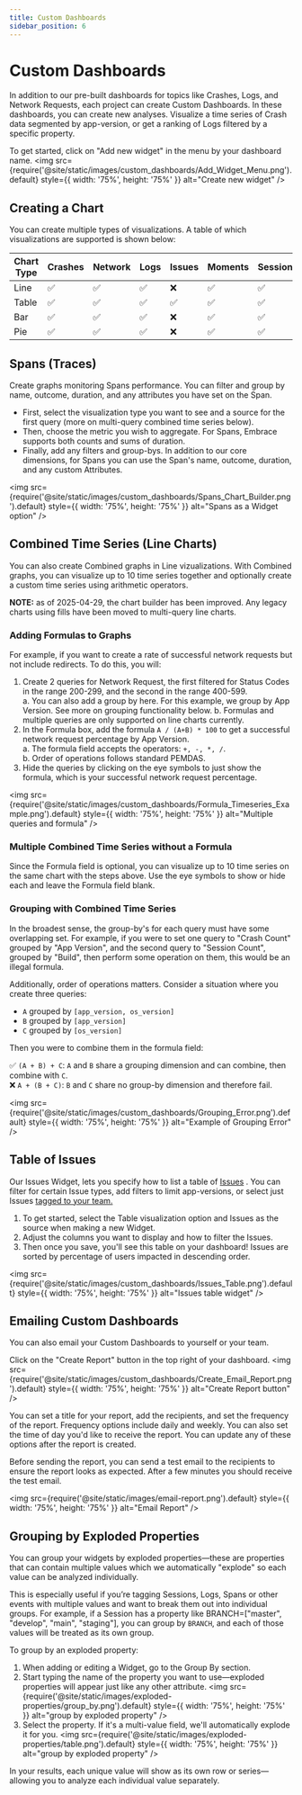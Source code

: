 ```yaml
---
title: Custom Dashboards
sidebar_position: 6
---
```


# Custom Dashboards

In addition to our pre-built dashboards for topics like Crashes, Logs, and Network Requests, each project can create Custom Dashboards. In these dashboards, you can create new analyses. Visualize a time series of Crash data segmented by app-version, or get a ranking of Logs filtered by a specific property.

To get started, click on "Add new widget" in the menu by your dashboard name.
<img src={require('@site/static/images/custom_dashboards/Add_Widget_Menu.png').default} style={{ width: '75%', height: '75%' }} alt="Create new widget" />

## Creating a Chart
You can create multiple types of visualizations. A table of which visualizations are supported is shown below:

| Chart Type | Crashes | Network | Logs | Issues | Moments | Sessions | Spans | Historical | Multi-query |
| ---------- | ------- | ------- | ---- | ------ | ------- | -------- | ----- | ---------- | ----------- |
| Line | :white_check_mark: | :white_check_mark: | :white_check_mark: | :x: | :white_check_mark: | :white_check_mark: | :white_check_mark: | :white_check_mark: | :white_check_mark: |
| Table | :white_check_mark: | :white_check_mark: | :white_check_mark: | :white_check_mark: | :white_check_mark: | :white_check_mark: | :white_check_mark: | :x: | :x:
| Bar | :white_check_mark: | :white_check_mark: | :white_check_mark: | :x: | :white_check_mark: | :white_check_mark: | :white_check_mark: | :x: | :x: |
| Pie | :white_check_mark: | :white_check_mark: | :white_check_mark: | :x: | :white_check_mark: | :white_check_mark: | :white_check_mark: | :x: | :x: |

## Spans (Traces)

Create graphs monitoring Spans performance. You can filter and group by name, outcome, duration, and any attributes you have set on the Span.

- First, select the visualization type you want to see and a source for the first query (more on multi-query combined time series below).
- Then, choose the metric you wish to aggregate. For Spans, Embrace supports both counts and sums of duration.
- Finally, add any filters and group-bys. In addition to our core dimensions, for Spans you can use the Span's name, outcome, duration, and any custom Attributes.

<img src={require('@site/static/images/custom_dashboards/Spans_Chart_Builder.png').default} style={{ width: '75%', height: '75%' }} alt="Spans as a Widget option" />

## Combined Time Series (Line Charts)

You can also create Combined graphs in Line vizualizations. With Combined graphs, you can visualize up to 10 time series together and optionally create a custom time series using arithmetic operators.

**NOTE:** as of 2025-04-29, the chart builder has been improved. Any legacy charts using fills have been moved to multi-query line charts. 

### Adding Formulas to Graphs
For example, if you want to create a rate of successful network requests but not include redirects. To do this, you will:

1. Create 2 queries for Network Request, the first filtered for Status Codes in the range 200-299, and the second in the range 400-599.\
    a. You can also add a group by here. For this example, we group by App Version. See more on grouping functionality below. 
    b. Formulas and multiple queries are only supported on line charts currently. 
2. In the Formula box, add the formula `A / (A+B) * 100` to get a successful network request percentage by App Version.\
    a. The formula field accepts the operators: `+, -, *, /`.\
    b. Order of operations follows standard PEMDAS.
3. Hide the queries by clicking on the eye symbols to just show the formula, which is your successful network request percentage.

<img src={require('@site/static/images/custom_dashboards/Formula_Timeseries_Example.png').default} style={{ width: '75%', height: '75%' }} alt="Multiple queries and formula" />

### Multiple Combined Time Series without a Formula

Since the Formula field is optional, you can visualize up to 10 time series on the same chart with the steps above. Use the eye symbols to show or hide each and leave the Formula field blank.

### Grouping with Combined Time Series

In the broadest sense, the group-by's for each query must have some overlapping set. For example, if you were to set one query to "Crash Count" grouped by "App Version", and the second query to "Session Count", grouped by "Build", then perform some operation on them, this would be an illegal formula.

Additionally, order of operations matters. Consider a situation where you create three queries:
- `A` grouped by `[app_version, os_version]` 
- `B` grouped by `[app_version]` 
- `C` grouped by `[os_version]` 

Then you were to combine them in the formula field:

:white_check_mark: `(A + B) + C`: `A` and `B` share a grouping dimension and can combine, then combine with `C`.\
:x: `A + (B + C)`: `B` and `C` share no group-by dimension and therefore fail. 

<img src={require('@site/static/images/custom_dashboards/Grouping_Error.png').default} style={{ width: '75%', height: '75%' }} alt="Example of Grouping Error" />

## Table of Issues

Our Issues Widget, lets you specify how to list a table of [Issues](/product/issue-monitoring-and-work-flow) . You can filter for certain Issue types, add filters to limit app-versions, or select just Issues [tagged to your team.](/product/tagging)

1. To get started, select the Table visualization option and Issues as the source when making a new Widget.
2. Adjust the columns you want to display and how to filter the Issues.
3. Then once you save, you'll see this table on your dashboard! Issues are sorted by percentage of users impacted in descending order.

<img src={require('@site/static/images/custom_dashboards/Issues_Table.png').default} style={{ width: '75%', height: '75%' }} alt="Issues table widget" />

## Emailing Custom Dashboards

You can also email your Custom Dashboards to yourself or your team. 

Click on the "Create Report" button in the top right of your dashboard. 
<img src={require('@site/static/images/custom_dashboards/Create_Email_Report.png').default} style={{ width: '75%', height: '75%' }} alt="Create Report button" />

You can set a title for your report, add the recipients, and set the frequency of the report. Frequency options include daily and weekly. You can also set the time of day you'd like to receive the report. You can update any of these options after the report is created.

Before sending the report, you can send a test email to the recipients to ensure the report looks as expected. After a few minutes you should receive the test email.

<img src={require('@site/static/images/email-report.png').default} style={{ width: '75%', height: '75%' }} alt="Email Report" />

## Grouping by Exploded Properties

You can group your widgets by exploded properties—these are properties that can contain multiple values which we automatically "explode" so each value can be analyzed individually.

This is especially useful if you’re tagging Sessions, Logs, Spans or other events with multiple values and want to break them out into individual groups. 
For example, if a Session has a property like BRANCH=["master", "develop", "main", "staging"], you can group by `BRANCH`, and each of those values will be treated as its own group.

To group by an exploded property:

1. When adding or editing a Widget, go to the Group By section.
2. Start typing the name of the property you want to use—exploded properties will appear just like any other attribute.
<img src={require('@site/static/images/exploded-properties/group_by.png').default} style={{ width: '75%', height: '75%' }} alt="group by exploded property" />
3. Select the property. If it's a multi-value field, we'll automatically explode it for you.
<img src={require('@site/static/images/exploded-properties/table.png').default} style={{ width: '75%', height: '75%' }} alt="group by exploded property" />


In your results, each unique value will show as its own row or series—allowing you to analyze each individual value separately.
